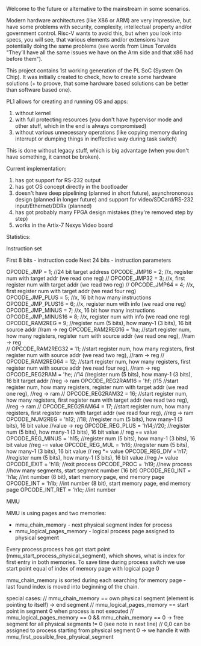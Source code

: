 Welcome to the future or alternative to the mainstream in some scenarios.

Modern hardware architectures (like X86 or ARM) are very impressive, but have
some problems with security, complexity, intellectual property and/or government
control. Risc-V wants to avoid this, but when you look into specs, you will
see, that various elements and/or extensions have potentially doing the same
problems (see words from Linus Torvalds "They’ll have all
the same issues we have on the Arm side and that x86 had before them").

This project contains 1st working generation of the PL SoC (System On Chip).
It was initially created to check, how to create some hardware solutions
(+ to proove, that some hardware based solutions can be better
than software based one).

PL1 allows for creating and running OS and apps:

1. without kernel
2. with full protecting resources (you don't have hypervisor mode and other
stuff, which in the end is always compromised)
3. without various unnecessary operations (like copying memory during
interrupt or dumping things in ineffective way during task switch)

This is done without legacy stuff, which is big advantage (when you don't
have something, it cannot be broken).

Current implementation:

1. has got support for RS-232 output
2. has got OS concept directly in the bootloader
3. doesn't have deep pipelining (planned in short future), asynchrononous design
(planned in longer future) and support for video/SDCard/RS-232 input/Ethernet/DDRx
(planned)
4. has got probably many FPGA design mistakes (they're removed step by step)
5. works in the Artix-7 Nexys Video board

Statistics:

Instruction set

First 8 bits - instruction code
Next 24 bits - instruction parameters

OPCODE_JMP = 1;  //24 bit target address
OPCODE_JMP16 = 2;  //x, register num with target addr (we read one reg)
  // OPCODE_JMP32 = 3;  //x, first register num with target addr (we read two reg)
  // OPCODE_JMP64 = 4;  //x, first register num with target addr (we read four reg)  
OPCODE_JMP_PLUS = 5;  //x, 16 bit how many instructions
OPCODE_JMP_PLUS16 = 6;  //x, register num with info (we read one reg)
OPCODE_JMP_MINUS = 7;  //x, 16 bit how many instructions  
OPCODE_JMP_MINUS16 = 8;  //x, register num with info (we read one reg)
OPCODE_RAM2REG = 9;  //register num (5 bits), how many-1 (3 bits), 16 bit source addr //ram -> reg
OPCODE_RAM2REG16 = 'ha; //start register num, how many registers, register num with source addr (we read one reg), //ram -> reg  
  // OPCODE_RAM2REG32 = 11; //start register num, how many registers, first register num with source addr (we read two reg), //ram -> reg
  // OPCODE_RAM2REG64 = 12; //start register num, how many registers, first register num with source addr (we read four reg), //ram -> reg
OPCODE_REG2RAM = 'he; //14 //register num (5 bits), how many-1 (3 bits), 16 bit target addr //reg -> ram
OPCODE_REG2RAM16 = 'hf; //15 //start register num, how many registers, register num with target addr (we read one reg), //reg -> ram
  // OPCODE_REG2RAM32 = 16; //start register num, how many registers, first register num with target addr (we read two reg), //reg -> ram
  // OPCODE_REG2RAM64 = 17; //start register num, how many registers, first register num with target addr (we read four reg), //reg -> ram
OPCODE_NUM2REG = 'h12; //18;  //register num (5 bits), how many-1 (3 bits), 16 bit value //value -> reg
OPCODE_REG_PLUS = 'h14;//20; //register num (5 bits), how many-1 (3 bits), 16 bit value // reg += value
OPCODE_REG_MINUS = 'h15; //register num (5 bits), how many-1 (3 bits), 16 bit value  //reg -= value
OPCODE_REG_MUL = 'h16; //register num (5 bits), how many-1 (3 bits), 16 bit value // reg *= value
OPCODE_REG_DIV ='h17; //register num (5 bits), how many-1 (3 bits), 16 bit value  //reg /= value
OPCODE_EXIT = 'h18;  //exit process
OPCODE_PROC = 'h19;  //new process //how many segments, start segment number (16 bit)
OPCODE_REG_INT = 'h1a;  //int number (8 bit), start memory page, end memory page 
OPCODE_INT = 'h1b;  //int number (8 bit), start memory page, end memory page
OPCODE_INT_RET = 'h1c;  //int number

MMU

MMU is using pages and two memories:

* mmu_chain_memory - next physical segment index for process
* mmu_logical_pages_memory - logical process page assigned to physical segment

Every process process has got start point (mmu_start_process_physical_segment),
which shows, what is index for first entry in both memories. To save time during
process switch we use start point equal of index of memory page with logical page 0

mmu_chain_memory is sorted during each searching for memory page - last
found index is moved into beginning of the chain.

special cases:
  // mmu_chain_memory == own physical segment (element is pointing to itself) -> end segment
  // mmu_logical_pages_memory == start point in segment 0 when process is not executed
  // mmu_logical_pages_memory == 0 && mmu_chain_memory == 0 -> free segment for all physical segments != 0 (see note in next line)
  // 0,0 can be assigned to process starting from physical segment 0 -> we handle it with mmu_first_possible_free_physical_segment 
